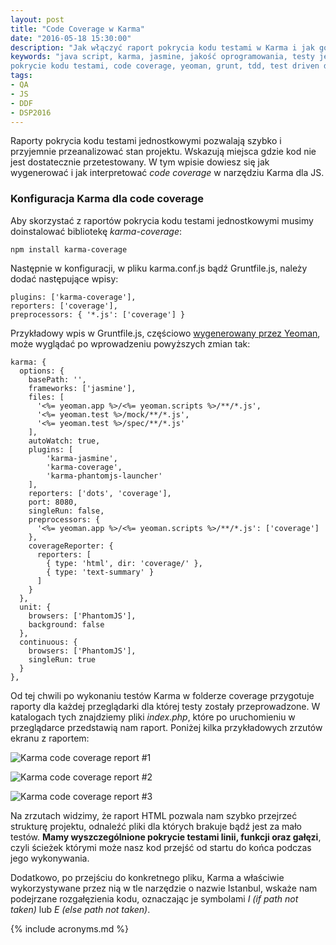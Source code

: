 ```yaml
---
layout: post
title: "Code Coverage w Karma"
date: "2016-05-18 15:30:00"
description: "Jak włączyć raport pokrycia kodu testami w Karma i jak go interpretować?"
keywords: "java script, karma, jasmine, jakość oprogramowania, testy jednostkowe,
pokrycie kodu testami, code coverage, yeoman, grunt, tdd, test driven development"
tags:
- QA
- JS
- DDF
- DSP2016
---
```


Raporty pokrycia kodu testami jednostkowymi pozwalają szybko i przyjemnie przeanalizować
stan projektu. Wskazują miejsca gdzie kod nie jest dostatecznie przetestowany.
W tym wpisie dowiesz się jak wygenerować i jak interpretować *code coverage* w 
narzędziu Karma dla JS.

### Konfiguracja Karma dla code coverage

Aby skorzystać z raportów pokrycia kodu testami jednostkowymi musimy doinstalować
bibliotekę *karma-coverage*:

    npm install karma-coverage

Następnie w konfiguracji, w pliku karma.conf.js bądź Gruntfile.js, należy dodać
następujące wpisy:

    plugins: ['karma-coverage'],
    reporters: ['coverage'],
    preprocessors: { '*.js': ['coverage'] }

Przykładowy wpis w Gruntfile.js, częściowo [wygenerowany przez Yeoman][1], może 
wyglądać po wprowadzeniu powyższych zmian tak:

    karma: {
      options: {
        basePath: '',
        frameworks: ['jasmine'],
        files: [
          '<%= yeoman.app %>/<%= yeoman.scripts %>/**/*.js',
          '<%= yeoman.test %>/mock/**/*.js',
          '<%= yeoman.test %>/spec/**/*.js'
        ],
        autoWatch: true,
        plugins: [
            'karma-jasmine',
            'karma-coverage',
            'karma-phantomjs-launcher'
        ],
        reporters: ['dots', 'coverage'],
        port: 8080,
        singleRun: false,
        preprocessors: {
          '<%= yeoman.app %>/<%= yeoman.scripts %>/**/*.js': ['coverage']
        },
        coverageReporter: {
          reporters: [
            { type: 'html', dir: 'coverage/' },
            { type: 'text-summary' }
          ]
        }
      },
      unit: {
        browsers: ['PhantomJS'],
        background: false
      },
      continuous: {
        browsers: ['PhantomJS'],
        singleRun: true
      }
    },

Od tej chwili po wykonaniu testów Karma w folderze coverage przygotuje raporty dla
każdej przeglądarki dla której testy zostały przeprowadzone. W katalogach tych 
znajdziemy pliki *index.php*, które po uruchomieniu w przeglądarce przedstawią
nam raport. Poniżej kilka przykładowych zrzutów ekranu z raportem:

![Karma code coverage report #1][2]

![Karma code coverage report #2][3]

![Karma code coverage report #3][4]

Na zrzutach widzimy, że raport HTML pozwala nam szybko przejrzeć strukturę projektu,
odnaleźć pliki dla których brakuje bądź jest za mało testów. **Mamy wyszczególnione
pokrycie testami linii, funkcji oraz gałęzi**, czyli ścieżek którymi może nasz kod 
przejść od startu do końca podczas jego wykonywania.

Dodatkowo, po przejściu do konkretnego pliku, Karma a właściwie wykorzystywane 
przez nią w tle narzędzie o nazwie Istanbul, wskaże nam podejrzane rozgałęzienia 
kodu, oznaczając je symbolami *I (if path not taken)* lub *E (else path not taken)*.


[1]: {{site.url}}/2016/03/03/yeoman-idziemy-na-front.html
[2]: {{site.url}}/img/DSP2016/karma-code-coverage-1.png
[3]: {{site.url}}/img/DSP2016/karma-code-coverage-2.png
[4]: {{site.url}}/img/DSP2016/karma-code-coverage-3.png

{% include acronyms.md %}